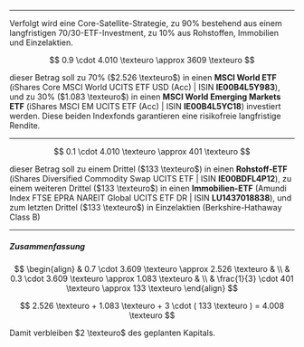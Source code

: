 ***

Verfolgt wird eine Core-Satellite-Strategie, zu 90% bestehend aus einem langfristigen 70/30-ETF-Investment, zu 10% aus Rohstoffen, Immobilien und Einzelaktien.

$$
0.9 \cdot 4.010 \texteuro \approx 3609 \texteuro
$$

dieser Betrag soll zu 70% ($2.526 \texteuro$) in einen **MSCI World ETF** (iShares Core MSCI World UCITS ETF USD (Acc) | ISIN **IE00B4L5Y983**), und zu 30% ($1.083 \texteuro$) in einen **MSCI World Emerging Markets ETF** (iShares MSCI EM UCITS ETF (Acc) | ISIN **IE00B4L5YC18**) investiert werden. Diese beiden Indexfonds garantieren eine risikofreie langfristige Rendite.



***

$$
0.1 \cdot 4.010 \texteuro \approx 401 \texteuro
$$

dieser Betrag soll zu einem Drittel ($133 \texteuro$) in einen **Rohstoff-ETF** (iShares Diversified Commodity Swap UCITS ETF | ISIN **IE00BDFL4P12**), zu einem weiteren Drittel ($133 \texteuro$) in einen **Immobilien-ETF** (Amundi Index FTSE EPRA NAREIT Global UCITS ETF DR | ISIN **LU1437018838**), und zum letzten Drittel ($133 \texteuro$) in Einzelaktien (Berkshire-Hathaway Class B)

***

##### Zusammenfassung

$$
\begin{align}
& 0.7 \cdot 3.609 \texteuro \approx 2.526 \texteuro & \\
& 0.3 \cdot 3.609 \texteuro \approx 1.083 \texteuro & \\
& \frac{1}{3} \cdot 401 \texteuro \approx 133 \texteuro
\end{align}
$$

$$
2.526 \texteuro + 1.083 \texteuro + 3 \cdot ( 133 \texteuro ) = 4.008 \texteuro
$$

Damit verbleiben $2 \texteuro$ des geplanten Kapitals.